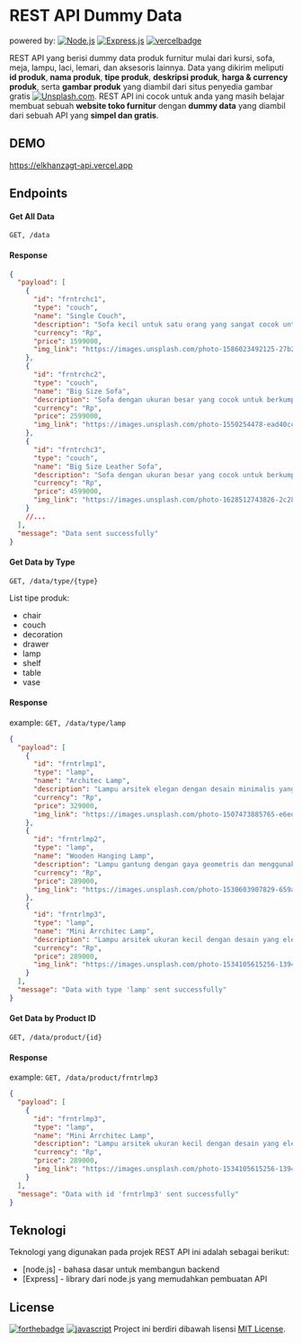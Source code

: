 # REST API Dummy Data

powered by:
[![Node.js](https://img.shields.io/badge/-Node.js-green?style=for-the-badge)](https://nodejs.org) [![Express.js](https://img.shields.io/badge/express.js%20-%23404d59.svg?&style=for-the-badge)](https://expressjs.com)
[![vercelbadge](https://www.datocms-assets.com/31049/1618983297-powered-by-vercel.svg)](https://vercel.com)

REST API yang berisi dummy data produk furnitur mulai dari kursi, sofa, meja, lampu, laci, lemari, dan aksesoris lainnya. Data yang dikirim meliputi **id produk**, **nama produk**, **tipe produk**, **deskripsi produk**, **harga & currency produk**, serta **gambar produk** yang diambil dari situs penyedia gambar gratis [![Unsplash.com]()](https://unsplash.com). REST API ini cocok untuk anda yang masih belajar membuat sebuah **website toko furnitur** dengan **dummy data** yang diambil dari sebuah API yang **simpel dan gratis**.

## DEMO

https://elkhanzagt-api.vercel.app

## Endpoints

#### Get All Data

`GET, /data`

#### Response

```json
{
  "payload": [
    {
      "id": "frntrchc1",
      "type": "couch",
      "name": "Single Couch",
      "description": "Sofa kecil untuk satu orang yang sangat cocok untuk santai serambi membaca buku atau menyeduh teh hangat",
      "currency": "Rp",
      "price": 1599000,
      "img_link": "https://images.unsplash.com/photo-1586023492125-27b2c045efd7?ixlib=rb-4.0.3&ixid=MnwxMjA3fDB8MHxwaG90by1wYWdlfHx8fGVufDB8fHx8&auto=format&fit=crop&w=958&q=80"
    },
    {
      "id": "frntrchc2",
      "type": "couch",
      "name": "Big Size Sofa",
      "description": "Sofa dengan ukuran besar yang cocok untuk berkumpul dengan keluarga, menggunakan busa super-soft yang dilapisi dengan bahan yang halus dan lembut sehingga nyaman di kulit",
      "currency": "Rp",
      "price": 2599000,
      "img_link": "https://images.unsplash.com/photo-1550254478-ead40cc54513?ixlib=rb-4.0.3&ixid=MnwxMjA3fDB8MHxwaG90by1wYWdlfHx8fGVufDB8fHx8&auto=format&fit=crop&w=661&q=80"
    },
    {
      "id": "frntrchc3",
      "type": "couch",
      "name": "Big Size Leather Sofa",
      "description": "Sofa dengan ukuran besar yang cocok untuk berkumpul dengan keluarga, menggunakan busa super-soft yang dilapisi dengan bahan kulit berkualitas sehingga nyaman di kulit dan tidak mudah retak",
      "currency": "Rp",
      "price": 4599000,
      "img_link": "https://images.unsplash.com/photo-1628512743826-2c28a508ad5e?ixlib=rb-4.0.3&ixid=MnwxMjA3fDB8MHxwaG90by1wYWdlfHx8fGVufDB8fHx8&auto=format&fit=crop&w=627&q=80"
    }
    //...
  ],
  "message": "Data sent successfully"
}
```

#### Get Data by Type

`GET, /data/type/{type}`

List tipe produk:

- chair
- couch
- decoration
- drawer
- lamp
- shelf
- table
- vase

#### Response

example: `GET, /data/type/lamp`

```json
{
  "payload": [
    {
      "id": "frntrlmp1",
      "type": "lamp",
      "name": "Architec Lamp",
      "description": "Lampu arsitek elegan dengan desain minimalis yang cocok untuk memberikan efek ambience di sudut ruangan ataupun pada meja kerja anda",
      "currency": "Rp",
      "price": 329000,
      "img_link": "https://images.unsplash.com/photo-1507473885765-e6ed057f782c?ixlib=rb-4.0.3&ixid=MnwxMjA3fDB8MHxwaG90by1wYWdlfHx8fGVufDB8fHx8&auto=format&fit=crop&w=687&q=80"
    },
    {
      "id": "frntrlmp2",
      "type": "lamp",
      "name": "Wooden Hanging Lamp",
      "description": "Lampu gantung dengan gaya geometris dan menggunakan tekstur kayu sehingga menghasilkan desain yang elegan dan tentu saja minimalis",
      "currency": "Rp",
      "price": 289000,
      "img_link": "https://images.unsplash.com/photo-1530603907829-659ab5ec057b?ixlib=rb-4.0.3&ixid=MnwxMjA3fDB8MHxwaG90by1wYWdlfHx8fGVufDB8fHx8&auto=format&fit=crop&w=687&q=80"
    },
    {
      "id": "frntrlmp3",
      "type": "lamp",
      "name": "Mini Arrchitec Lamp",
      "description": "Lampu arsitek ukuran kecil dengan desain yang elegandan minimalis, cocok untuk diletakkan pada meja kerja atau belajar anda",
      "currency": "Rp",
      "price": 289000,
      "img_link": "https://images.unsplash.com/photo-1534105615256-13940a56ff44?ixlib=rb-4.0.3&ixid=MnwxMjA3fDB8MHxwaG90by1wYWdlfHx8fGVufDB8fHx8&auto=format&fit=crop&w=687&q=80"
    }
  ],
  "message": "Data with type 'lamp' sent successfully"
}
```

#### Get Data by Product ID

`GET, /data/product/{id}`

#### Response

example: `GET, /data/product/frntrlmp3`

```json
{
  "payload": [
    {
      "id": "frntrlmp3",
      "type": "lamp",
      "name": "Mini Arrchitec Lamp",
      "description": "Lampu arsitek ukuran kecil dengan desain yang elegandan minimalis, cocok untuk diletakkan pada meja kerja atau belajar anda",
      "currency": "Rp",
      "price": 289000,
      "img_link": "https://images.unsplash.com/photo-1534105615256-13940a56ff44?ixlib=rb-4.0.3&ixid=MnwxMjA3fDB8MHxwaG90by1wYWdlfHx8fGVufDB8fHx8&auto=format&fit=crop&w=687&q=80"
    }
  ],
  "message": "Data with id 'frntrlmp3' sent successfully"
}
```

## Teknologi

Teknologi yang digunakan pada projek REST API ini adalah sebagai berikut:

- [node.js] - bahasa dasar untuk membangun backend
- [Express] - library dari node.js yang memudahkan pembuatan API
 

## License

[![forthebadge](https://forthebadge.com/images/badges/built-with-love.svg)](https://forthebadge.com) [![javascript](https://forthebadge.com/images/badges/made-with-javascript.svg)](https://www.javascript.com)
Project ini berdiri dibawah lisensi [MIT License](https://raw.githubusercontent.com/satyawikananda/berita-indo-api/main/LICENSE?token=AH44ZFF4GHAMNS4WIL4FCC3ADZ4F6).
